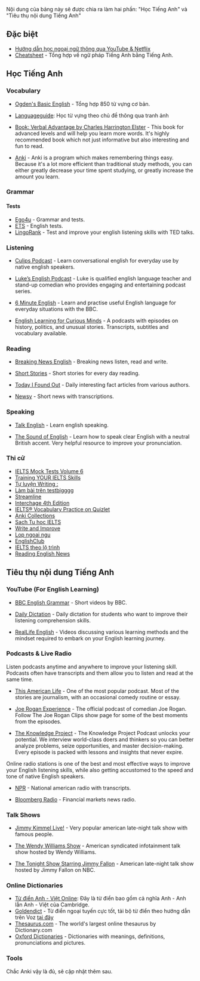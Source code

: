 Nội dung của bảng này sẽ được chia ra làm hai phần: "Học Tiếng Anh" và "Tiêu thụ nội dung Tiếng Anh"

## Đặc biệt
- [Hướng dẫn học ngoại ngữ thông qua YouTube & Netflix](https://docs.google.com/document/d/1YaHBu5obEmn83kh20NHkWW_eOYXc7_EAPXTJmDHy1y4/edit)
- [Cheatsheet](https://ymaz.github.io/English_Cheatsheet/) - Tổng hợp về ngữ pháp Tiếng Anh bằng Tiếng Anh.
## Học Tiếng Anh

### Vocabulary
- [Ogden's Basic English](http://ogden.basic-english.org/) - Tổng hợp 850 từ vựng cơ bản.

- [Languageguide](https://www.languageguide.org/ti%C3%AA%CD%81ng-anh/t%3F-v%3Fng/): Học từ vựng theo chủ đề thông qua tranh ảnh

- [Book: Verbal Advantage by Charles Harrington Elster](https://www.academia.edu/27879831/Verbal_Advantage_by_Charles_Harrington_Elster) - This book for advanced levels and will help you learn more words. It's highly recommended book which not just informative but also interesting and fun to read.

- [Anki](https://apps.ankiweb.net/) - Anki is a program which makes remembering things easy. Because it's a lot more efficient than traditional study methods, you can either greatly decrease your time spent studying, or greatly increase the amount you learn.

### Grammar

#### Tests
- [Ego4u](http://www.ego4u.com) - Grammar and tests.
- [ETS](http://englishteststore.net/) - English tests.
- [LingoRank](http://lingorank.com) - Test and improve your english listening skills with TED talks.


### Listening
- [Culips Podcast](http://esl.culips.com/) - Learn conversational english for everyday use by native english speakers.

- [Luke’s English Podcast](http://teacherluke.co.uk/) - Luke is qualified english language teacher and stand-up comedian who provides engaging and entertaining podcast series.

- [6 Minute English](http://www.bbc.co.uk/programmes/p02pc9tn/episodes/downloads) - Learn and practise useful English language for everyday situations with the BBC.

- [English Learning for Curious Minds](https://www.leonardoenglish.com/podcasts) - A podcasts with episodes on history, politics, and unusual stories. Transcripts, subtitles and vocabulary available.

### Reading
- [Breaking News English](http://www.breakingnewsenglish.com/) - Breaking news listen, read and write.

- [Short Stories](http://www.short-stories.co.uk/) - Short stories for every day reading.

- [Today I Found Out](http://www.todayifoundout.com/) - Daily interesting fact articles from various authors.

- [Newsy](http://www.newsy.com/) - Short news with transcriptions.


### Speaking
- [Talk English](http://www.talkenglish.com/) - Learn english speaking.

- [The Sound of English](http://thesoundofenglish.org/) - Learn how to speak clear English with a neutral British accent. Very helpful resource to improve your pronunciation.

### Thi cử
- [IELTS Mock Tests Volume 6](https://ieltsonlinetests.com/vi/collection/)
- [Training YOUR IELTS Skills](https://ieltstrainingonline.com/)
- [Tự luyện Writing : ](https://ted-ielts.com/free-ielts-writing-course/)
- [Làm bài trên testbigggg](https://www.testbig.com/ielts)
- [Streamline](https://tve-4u.org/threads/huong-dan-hoc-streamline-english-song-ngu-nguyen-thanh-yen-4-tap-pdf.18361/)
- [Interchage 4th Edition](https://tve-4u.org/threads/interchange-fourth-edition-tri-gia-1-010-50.20830/)
- [IELTS® Vocabulary Practice on Quizlet](https://quizlet.com/exams/ielts/)
- [Anki Collections ](https://polyglotclub.com/wiki/Language/Multiple-languages/Culture/Helpful-Anki-Shared-Decks#English)
- [Sach Tu hoc IELTS](https://www.tuhocielts.online/tron-bo-tai-lieu-ielts-tu-0-75?utm_source=facebook&utm_medium=cpc&utm_campaign=NUT03&utm_id=LP) 
- [Write and Improve](https://writeandimprove.com/)
- [Lop ngoai ngu](http://lopngoaingu.com/)
- [EnglishClub](http://englishclub.com/) 
- [IELTS theo lộ trình](https://drive.google.com/file/d/1p10jrlRX48yi1Enbt2BrwqJ9AhLTsEMB/view)
- [Reading English News](https://www.newsinlevels.com/)

## Tiêu thụ nội dung Tiếng Anh

### YouTube (For English Learning)
- [BBC English Grammar](https://www.youtube.com/playlist?list=PLcetZ6gSk96_zHuVg6Ecy2F7j4Aq4valQ) - Short videos by BBC.

- [Daily Dictation](https://www.youtube.com/user/dailydictation) - Daily dictation for students who want to improve their listening comprehension skills.

- [RealLife English](https://www.youtube.com/@RealLifeEnglish1) - Videos discussing various learning methods and the mindset required to embark on your English learning journey.

### Podcasts & Live Radio

Listen podcasts anytime and anywhere to improve your listening skill. Podcasts often have transcripts and them allow you to listen and read at the same time.

- [This American Life](http://www.thisamericanlife.org/radio-archives) - One of the most popular podcast. Most of the stories are journalism, with an occasional comedy routine or essay.

- [Joe Rogan Experience](https://open.spotify.com/show/4rOoJ6Egrf8K2IrywzwOMk) - The official podcast of comedian Joe Rogan. Follow The Joe Rogan Clips show page for some of the best moments from the episodes.

- [The Knowledge Project](https://fs.blog/knowledge-project-podcast/) - The Knowledge Project Podcast unlocks your potential. We interview world-class doers and thinkers so you can better analyze problems, seize opportunities, and master decision-making. Every episode is packed with lessons and insights that never expire.

Online radio stations is one of the best and most effective ways to improve your English listening skills, while also getting accustomed to the speed and tone of native English speakers.

- [NPR](http://www.npr.org/) - National american radio with transcripts.

- [Bloomberg Radio](https://www.bloomberg.com/audio) - Financial markets news radio.

### Talk Shows

- [Jimmy Kimmel Live!](https://www.youtube.com/user/JimmyKimmelLive) - Very popular american late-night talk show with famous people.

- [The Wendy Williams Show](https://www.youtube.com/user/WendyWilliamsShow) - American syndicated infotainment talk show hosted by Wendy Williams.

- [The Tonight Show Starring Jimmy Fallon](https://www.youtube.com/user/latenight) - American late-night talk show hosted by Jimmy Fallon on NBC.


### Online Dictionaries
- [Từ điển Anh - Việt Online](https://dictionary.cambridge.org/vi/dictionary/english-vietnamese/): Đây là từ điển bao gồm cả nghĩa Anh - Anh lẫn Anh - Việt của Cambridge. 
- [Goldendict](http://goldendict.org/download.php) - Từ điển ngoại tuyến cực tốt, tải bộ từ điển theo hướng dẫn trên Voz [tại đây](https://voz.vn/t/reup-goldendict-va-cac-bo-dai-tu-dien-eng-eng-full-audio-picture.710141/)
- [Thesaurus.com](https://www.thesaurus.com/) - The world's largest online thesaurus by Dictionary.com
- [Oxford Dictionaries](http://www.oxfordlearnersdictionaries.com/) - Dictionaries with meanings, definitions, pronunciations and pictures.

### Tools

Chắc Anki vậy là đủ, sẽ cập nhật thêm sau.

